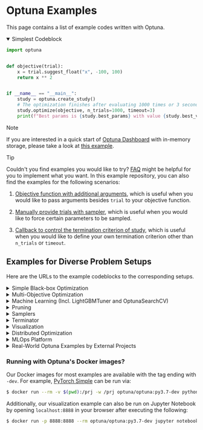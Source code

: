 Optuna Examples
================

This page contains a list of example codes written with Optuna.

<details open>
<summary>Simplest Codeblock</summary>

```python
import optuna


def objective(trial):
    x = trial.suggest_float("x", -100, 100)
    return x ** 2


if __name__ == "__main__":
    study = optuna.create_study()
    # The optimization finishes after evaluating 1000 times or 3 seconds.
    study.optimize(objective, n_trials=1000, timeout=3)
    print(f"Best params is {study.best_params} with value {study.best_value}")
```
</details>

> [!NOTE]
> If you are interested in a quick start of [Optuna Dashboard](https://github.com/optuna/optuna-dashboard) with in-memory storage, please take a look at [this example](./dashboard/run_server_simple.py).

> [!TIP]
> Couldn't you find examples you would like to try?
> [FAQ](https://optuna.readthedocs.io/en/stable/faq.html) might be helpful for you to implement what you want.
> In this example repository, you can also find the examples for the following scenarios:
> 1. [Objective function with additional arguments](./sklearn/sklearn_additional_args.py), which is useful when you would like to pass arguments besides `trial` to your objective function.
> 
> 2. [Manually provide trials with sampler](./enqueue_trial.py), which is useful when you would like to force certain parameters to be sampled.
>
> 3. [Callback to control the termination criterion of study](./max_trials_callback.py), which is useful when you would like to define your own termination criterion other than `n_trials` or `timeout`.

## Examples for Diverse Problem Setups

Here are the URLs to the example codeblocks to the corresponding setups.

<details>
<summary>Simple Black-box Optimization</summary>

* [Quadratic Function](./quadratic_simple.py)
* [Quadratic Multi-Objective Function](./multi_objective/quadratic_simple.py)
* [Quadratic Function with Constraints](./quadratic_simple_constraint.py)
</details>

<details>
<summary>Multi-Objective Optimization</summary>

* [Optimization with BoTorch](./multi_objective/botorch_simple.py)
* [Optimization of Multi-Layer Perceptron with PyTorch](./multi_objective/pytorch_simple.py)
</details>

<details>
<summary>Machine Learning (Incl. LightGBMTuner and OptunaSearchCV)</summary>

* [AllenNLP](./allennlp/allennlp_simple.py)
* [AllenNLP (Jsonnet)](./allennlp/allennlp_jsonnet.py)
* [Catalyst](./pytorch/catalyst_simple.py)
* [CatBoost](./catboost/catboost_simple.py)
* [Chainer](./chainer/chainer_simple.py)
* [ChainerMN](./chainer/chainermn_simple.py)
* [Dask-ML](./dask_ml/dask_ml_simple.py)
* [FastAI](./fastai/fastai_simple.py)
* [Haiku](./haiku/haiku_simple.py)
* [Keras](./keras/keras_simple.py)
* [LightGBM](./lightgbm/lightgbm_simple.py)
* [LightGBM Tuner](./lightgbm/lightgbm_tuner_simple.py)
* [PyTorch](./pytorch/pytorch_simple.py)
* [PyTorch Ignite](./pytorch/pytorch_ignite_simple.py)
* [PyTorch Lightning](./pytorch/pytorch_lightning_simple.py)
* [PyTorch Lightning (DDP)](./pytorch/pytorch_lightning_ddp.py)
* [RAPIDS](./rapids_simple.py)
* [Scikit-learn](./sklearn/sklearn_simple.py)
* [Scikit-learn OptunaSearchCV](./sklearn/sklearn_optuna_search_cv_simple.py)
* [Scikit-image](./skimage/skimage_lbp_simple.py)
* [SKORCH](./pytorch/skorch_simple.py)
* [Tensorflow](./tensorflow/tensorflow_estimator_simple.py)
* [Tensorflow (eager)](./tensorflow/tensorflow_eager_simple.py)
* [XGBoost](./xgboost/xgboost_simple.py)

If you are looking for an example of reinforcement learning, please take a look at the following:
* [Optimization of Hyperparameters for Stable-Baslines Agent](./rl/sb3_simple.py)

</details>

<details>
<summary>Pruning</summary>

The following example demonstrates how to implement pruning logic with Optuna.

* [Simple pruning (scikit-learn)](./simple_pruning.py)

In addition, integration modules are available for the following libraries, providing simpler interfaces to utilize pruning.

* [Pruning with Catalyst Integration Module](./pytorch/catalyst_simple.py)
* [Pruning with CatBoost Integration Module](./catboost/catboost_pruning.py)
* [Pruning with Chainer Integration Module](./chainer/chainer_integration.py)
* [Pruning with ChainerMN Integration Module](./chainer/chainermn_integration.py)
* [Pruning with FastAI Integration Module](./fastai/fastai_simple.py)
* [Pruning with Keras Integration Module](./keras/keras_integration.py)
* [Pruning with LightGBM Integration Module](./lightgbm/lightgbm_integration.py)
* [Pruning with PyTorch Integration Module](./pytorch/pytorch_simple.py)
* [Pruning with PyTorch Ignite Integration Module](./pytorch/pytorch_ignite_simple.py)
* [Pruning with PyTorch Lightning Integration Module](./pytorch/pytorch_lightning_simple.py)
* [Pruning with PyTorch Lightning Integration Module (DDP)](./pytorch/pytorch_lightning_ddp.py)
* [Pruning with Tensorflow Integration Module](./tensorflow/tensorflow_estimator_integration.py)
* [Pruning with XGBoost Integration Module](./xgboost/xgboost_integration.py)
* [Pruning with XGBoost Integration Module (Cross Validation Version)](./xgboost/xgboost_cv_integration.py)
</details>

<details>
<summary>Samplers</summary>

* [Warm Starting CMA-ES](./samplers/warm_starting_cma.py)

If you are interested in defining a user-defined sampler, here is an example:
* [SimulatedAnnealingSampler](./samplers/simulated_annealing_sampler.py)
</details>

<details>
<summary>Terminator</summary>

* [Optuna Terminator](./terminator/terminator_simple.py)
* [OptunaSearchCV with Terminator](./terminator/terminator_search_cv.py)
</details>

<details>
<summary>Visualization</summary>

* [Visualizing Study](https://colab.research.google.com/github/optuna/optuna-examples/blob/main/visualization/plot_study.ipynb)
* [Visualizing Study with HiPlot](https://colab.research.google.com/github/optuna/optuna-examples/blob/main/hiplot/plot_study.ipynb)
</details>

<details>
<summary>Distributed Optimization</summary>

* [Optimizing on Dask Cluster](./dask/dask_simple.py)
* [Optimizing on Kubernetes](./kubernetes/README.md)
* [Optimizing with Ray's Joblib Backend](./ray/ray_joblib.py)
</details>

<details>
<summary>MLOps Platform</summary>

* [Tracking Optimization Process with aim](./aim/aim_integration.py)
* [Tracking Optimization Process with MLflow](./mlflow/keras_mlflow.py)
* [Tracking Optimization Process with Weights & Biases](./wandb/wandb_integration.py)
* [Optimization with Hydra](./hydra/simple.py)
</details>

<details>
<summary>Real-World Optuna Examples by External Projects</summary>

* [Hugging Face Trainer's Hyperparameter Search](https://huggingface.co/docs/transformers/main/main_classes/trainer#transformers.Trainer.hyperparameter_search)
* [Allegro Trains](https://github.com/allegroai/trains)
* [BBO-Rietveld: Automated Crystal Structure Refinement](https://github.com/quantumbeam/BBO-Rietveld)
* [Catalyst](https://github.com/catalyst-team/catalyst)
* [CuPy](https://github.com/cupy/cupy)
* [Hydra's Optuna Sweeper Plugin](https://hydra.cc/docs/next/plugins/optuna_sweeper/)
* [Mozilla Voice STT](https://github.com/mozilla/DeepSpeech)
* [neptune.ai](https://neptune.ai)
* [OptGBM: A scikit-learn Compatible LightGBM Estimator with Optuna](https://github.com/Y-oHr-N/OptGBM)
* [Optuna-distributed](https://github.com/xadrianzetx/optuna-distributed)
* [PyKEEN](https://github.com/pykeen/pykeen)
* [RL Baselines Zoo](https://github.com/DLR-RM/rl-baselines3-zoo)
* [Hyperparameter Optimization for Machine Learning, Code Repository for Online Course](https://github.com/solegalli/hyperparameter-optimization)

> [!IMPORTANT]
> PRs to add additional projects are welcome!
</details>

### Running with Optuna's Docker images?

Our Docker images for most examples are available with the tag ending with `-dev`.
For example, [PyTorch Simple](./pytorch/pytorch_simple.py) can be run via:

```bash
$ docker run --rm -v $(pwd):/prj -w /prj optuna/optuna:py3.7-dev python pytorch/pytorch_simple.py
```

Additionally, our visualization example can also be run on Jupyter Notebook by opening `localhost:8888` in your browser after executing the following:

```bash
$ docker run -p 8888:8888 --rm optuna/optuna:py3.7-dev jupyter notebook --allow-root --no-browser --port 8888 --ip 0.0.0.0 --NotebookApp.token='' --NotebookApp.password=''
```
